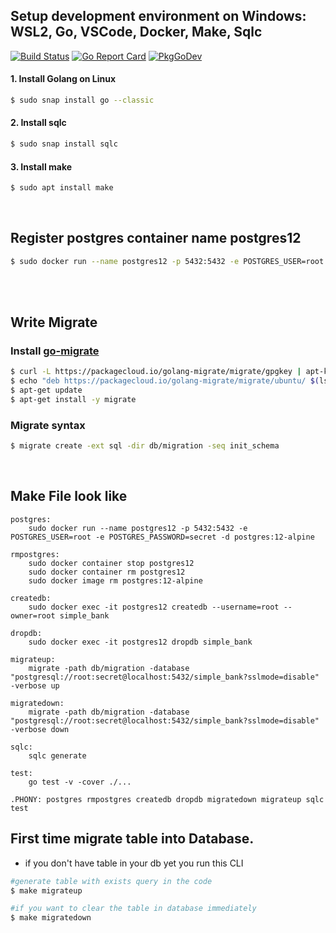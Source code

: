 ## Setup development environment on Windows: WSL2, Go, VSCode, Docker, Make, Sqlc
<p dir="auto"><a href="https://github.com/stretchr/testify/actions/workflows/main.yml"><img src="https://github.com/stretchr/testify/actions/workflows/main.yml/badge.svg?branch=master" alt="Build Status" style="max-width: 100%;"></a> <a href="https://goreportcard.com/report/github.com/stretchr/testify" rel="nofollow"><img src="https://camo.githubusercontent.com/fdfe126e2cd3288499dbeb861b0a9537fb2a218878b1aa3b2a6897f30f3367c7/68747470733a2f2f676f7265706f7274636172642e636f6d2f62616467652f6769746875622e636f6d2f73747265746368722f74657374696679" alt="Go Report Card" data-canonical-src="https://goreportcard.com/badge/github.com/stretchr/testify" style="max-width: 100%;"></a> <a href="https://pkg.go.dev/github.com/stretchr/testify" rel="nofollow"><img src="https://camo.githubusercontent.com/e54fb7d8d00d4be0ccd81b83495761cee4d7de1595045f5e1402b76b893589ea/68747470733a2f2f706b672e676f2e6465762f62616467652f6769746875622e636f6d2f73747265746368722f74657374696679" alt="PkgGoDev" data-canonical-src="https://pkg.go.dev/badge/github.com/stretchr/testify" style="max-width: 100%;"></a></p>

#### 1. Install Golang on Linux

```bash
$ sudo snap install go --classic
```

#### 2. Install sqlc

```bash
$ sudo snap install sqlc
```

#### 3. Install make

```bash
$ sudo apt install make
```
<br>

## Register postgres container name postgres12

```bash
$ sudo docker run --name postgres12 -p 5432:5432 -e POSTGRES_USER=root -e POSTGRES_PASSWORD=secret -d postgres:12-alpine
```
<br>
<br>


## Write Migrate 

### Install [go-migrate](https://github.com/golang-migrate/migrate/tree/master/cmd/migrate#linux-deb-package)

```bash
$ curl -L https://packagecloud.io/golang-migrate/migrate/gpgkey | apt-key add -
$ echo "deb https://packagecloud.io/golang-migrate/migrate/ubuntu/ $(lsb_release -sc) main" > /etc/apt/sources.list.d/migrate.list
$ apt-get update
$ apt-get install -y migrate
```
### Migrate syntax

```bash
$ migrate create -ext sql -dir db/migration -seq init_schema
```
<br>

## Make File look like
```
postgres:
	sudo docker run --name postgres12 -p 5432:5432 -e POSTGRES_USER=root -e POSTGRES_PASSWORD=secret -d postgres:12-alpine

rmpostgres:
	sudo docker container stop postgres12
	sudo docker container rm postgres12
	sudo docker image rm postgres:12-alpine

createdb:
	sudo docker exec -it postgres12 createdb --username=root --owner=root simple_bank

dropdb:
	sudo docker exec -it postgres12 dropdb simple_bank

migrateup:
	migrate -path db/migration -database "postgresql://root:secret@localhost:5432/simple_bank?sslmode=disable" -verbose up

migratedown:
	migrate -path db/migration -database "postgresql://root:secret@localhost:5432/simple_bank?sslmode=disable" -verbose down

sqlc: 
	sqlc generate

test:
	go test -v -cover ./...

.PHONY: postgres rmpostgres createdb dropdb migratedown migrateup sqlc test
```

## First time migrate table into Database. 

- if you don't have table in your db yet you run this CLI
```bash
#generate table with exists query in the code
$ make migrateup

#if you want to clear the table in database immediately
$ make migratedown
```
